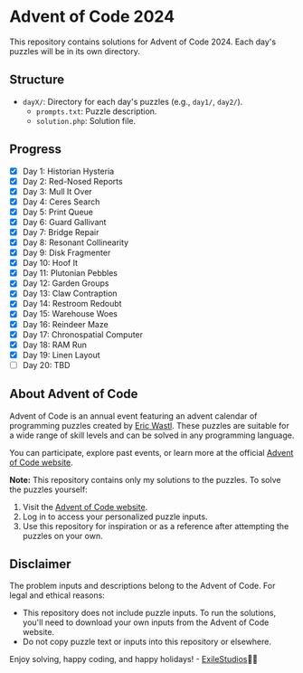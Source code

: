 # Advent of Code 2024

This repository contains solutions for Advent of Code 2024. Each day's puzzles will be in its own directory.

## Structure
- `dayX/`: Directory for each day's puzzles (e.g., `day1/`, `day2/`).
  - `prompts.txt`: Puzzle description.
  - `solution.php`: Solution file.

## Progress
- [x] Day 1: Historian Hysteria
- [x] Day 2: Red-Nosed Reports
- [x] Day 3: Mull It Over
- [x] Day 4: Ceres Search
- [x] Day 5: Print Queue
- [x] Day 6: Guard Gallivant
- [x] Day 7: Bridge Repair
- [x] Day 8: Resonant Collinearity
- [x] Day 9: Disk Fragmenter
- [x] Day 10: Hoof It
- [x] Day 11: Plutonian Pebbles
- [x] Day 12: Garden Groups
- [x] Day 13: Claw Contraption
- [x] Day 14: Restroom Redoubt
- [x] Day 15: Warehouse Woes
- [x] Day 16: Reindeer Maze
- [x] Day 17: Chronospatial Computer
- [x] Day 18: RAM Run
- [x] Day 19: Linen Layout
- [ ] Day 20: TBD

## About Advent of Code

Advent of Code is an annual event featuring an advent calendar of programming puzzles created by [Eric Wastl](https://twitter.com/ericwastl). These puzzles are suitable for a wide range of skill levels and can be solved in any programming language.

You can participate, explore past events, or learn more at the official [Advent of Code website](https://adventofcode.com/).

**Note:** This repository contains only my solutions to the puzzles. To solve the puzzles yourself:
1. Visit the [Advent of Code website](https://adventofcode.com/).
2. Log in to access your personalized puzzle inputs.
3. Use this repository for inspiration or as a reference after attempting the puzzles on your own.

## Disclaimer

The problem inputs and descriptions belong to the Advent of Code. For legal and ethical reasons:
- This repository does not include puzzle inputs. To run the solutions, you'll need to download your own inputs from the Advent of Code website.
- Do not copy puzzle text or inputs into this repository or elsewhere.

Enjoy solving, happy coding, and happy holidays! - [ExileStudios](https://github.com/ExileStudios)🎄🌟